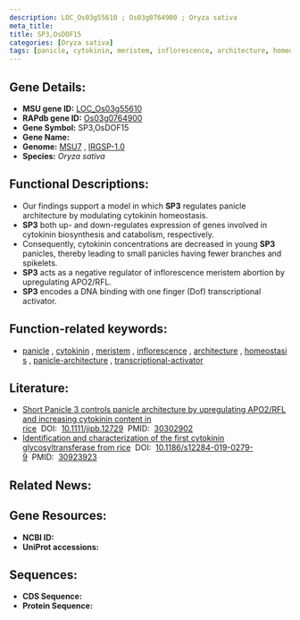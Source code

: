 ```yaml
---
description: LOC_Os03g55610 ; Os03g0764900 ; Oryza sativa
meta_title:
title: SP3,OsDOF15
categories: [Oryza sativa]
tags: [panicle, cytokinin, meristem, inflorescence, architecture, homeostasis, panicle architecture, transcriptional activator]
---
```


## Gene Details:
- **MSU gene ID:** [LOC_Os03g55610](http://rice.uga.edu/cgi-bin/ORF_infopage.cgi?orf=LOC_Os03g55610)  
- **RAPdb gene ID:** [Os03g0764900](https://rapdb.dna.affrc.go.jp/locus/?name=Os03g0764900)  
- **Gene Symbol:** SP3,OsDOF15
- **Gene Name:**
- **Genome:**  [MSU7](http://rice.uga.edu/)&nbsp;,&nbsp;[IRGSP-1.0](https://rapdb.dna.affrc.go.jp/download/irgsp1.html)
- **Species:** *Oryza sativa*

## Functional Descriptions:
   - Our findings support a model in which **SP3** regulates panicle architecture by modulating cytokinin homeostasis.
   - **SP3** both up- and down-regulates expression of genes involved in cytokinin biosynthesis and catabolism, respectively.
   - Consequently, cytokinin concentrations are decreased in young **SP3** panicles, thereby leading to small panicles having fewer branches and spikelets.
   - **SP3** acts as a negative regulator of inflorescence meristem abortion by upregulating APO2/RFL.
   - **SP3** encodes a DNA binding with one finger (Dof) transcriptional activator.

## Function-related keywords:
   - [panicle](/tags/panicle/)&nbsp;,&nbsp;[cytokinin](/tags/cytokinin/)&nbsp;,&nbsp;[meristem](/tags/meristem/)&nbsp;,&nbsp;[inflorescence](/tags/inflorescence/)&nbsp;,&nbsp;[architecture](/tags/architecture/)&nbsp;,&nbsp;[homeostasis](/tags/homeostasis/)&nbsp;,&nbsp;[panicle-architecture](/tags/panicle-architecture/)&nbsp;,&nbsp;[transcriptional-activator](/tags/transcriptional-activator/)

## Literature:
   - [Short Panicle 3 controls panicle architecture by upregulating APO2/RFL and increasing cytokinin content in rice](https://www.doi.org/10.1111/jipb.12729)&nbsp;&nbsp;DOI:&nbsp;&nbsp;[10.1111/jipb.12729](https://www.doi.org/10.1111/jipb.12729)&nbsp;&nbsp;PMID:&nbsp;&nbsp;[30302902](https://pubmed.ncbi.nlm.nih.gov/30302902/)
   - [Identification and characterization of the first cytokinin glycosyltransferase from rice](https://www.doi.org/10.1186/s12284-019-0279-9)&nbsp;&nbsp;DOI:&nbsp;&nbsp;[10.1186/s12284-019-0279-9](https://www.doi.org/10.1186/s12284-019-0279-9)&nbsp;&nbsp;PMID:&nbsp;&nbsp;[30923923](https://pubmed.ncbi.nlm.nih.gov/30923923/)

## Related News:

## Gene Resources:
- **NCBI ID:**  []()
- **UniProt accessions:** [](https://www.uniprot.org/uniprotkb//entry)

## Sequences:
- **CDS Sequence:**
- **Protein Sequence:**
